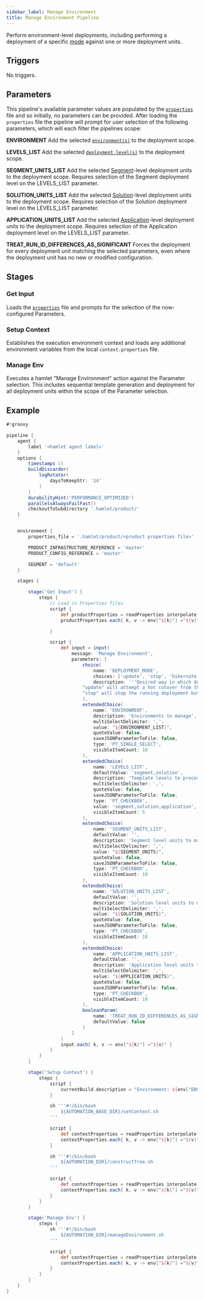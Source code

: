 ```yaml
---
sidebar_label: Manage Environment
title: Manage Environment Pipeline
---
```

Perform environment-level deployments, including performing a deployment of a specific [mode](../../../../../../in-depth/foundations/lifecycle#deployment-modes) against one or more deployment units.

## Triggers

No triggers.

## Parameters

This pipeline's available parameter values are populated by the [`properties`](../properties/properties) file and so initially, no parameters can be provided. After loading the `properties` file the pipeline will prompt for user selection of the following parameters, which will each filter the pipelines scope:

**ENVIRONMENT**
Add the selected [`environment(s)`](../../../../../../in-depth/foundations/terminology#environment) to the deployment scope.

**LEVELS_LIST**
Add the selected [`deployment level(s)`](../../../../../../in-depth/foundations/lifecycle#deployment-levels) to the deployment scope.

**SEGMENT_UNITS_LIST**
Add the selected [Segment](../../../../../../in-depth/foundations/terminology#segment)-level deployment units to the deployment scope. Requires selection of the Segment deployment level on the LEVELS_LIST parameter.

**SOLUTION_UNITS_LIST**
Add the selected [Solution](../../../../../../in-depth/foundations/terminology#solution)-level deployment units to the deployment scope. Requires selection of the Solution deployment level on the LEVELS_LIST parameter.

**APPLICATION_UNITS_LIST**
Add the selected [Application](../../../../../../in-depth/foundations/terminology#application)-level deployment units to the deployment scope. Requires selection of the Application deployment level on the LEVELS_LIST parameter.

**TREAT_RUN_ID_DIFFERENCES_AS_SIGNIFICANT**
Forces the deployment for every deployment unit matching the selected parameters, even where the deployment unit has no new or modified configuration.

## Stages

### Get Input

Loads the [`properties`](../properties/properties) file and prompts for the selection of the now-configured Parameters.

### Setup Context

Establishes the execution environment context and loads any additional environment variables from the local `context.properties` file.

### Manage Env

Executes a hamlet "Manage Environment" action against the Parameter selection. This includes sequential template generation and deployment for all deployment units within the scope of the Parameter selection.

## Example

```groovy
#!groovy

pipeline {
    agent {
        label '<hamlet agent label>'
    }
    options {
        timestamps ()
        buildDiscarder(
            logRotator(
                daysToKeepStr: '14'
            )
        )
        durabilityHint('PERFORMANCE_OPTIMIZED')
        parallelsAlwaysFailFast()
        checkoutToSubdirectory '.hamlet/product/'
    }


    environment {
        properties_file = '.hamlet/product/<product properties file>'

        PRODUCT_INFRASTRUCTURE_REFERENCE = 'master'
        PRODUCT_CONFIG_REFERENCE = 'master'

        SEGMENT = 'default'
    }

    stages {

        stage('Get Input') {
            steps {
                // Load in Properties files
                script {
                    def productProperties = readProperties interpolate: true, file: "${env.properties_file}";
                    productProperties.each{ k, v -> env["${k}"] ="${v}" }

                }

                script {
                    def input = input(
                        message: 'Manage Environment',
                        parameters: [
                            choice(
                                name: 'DEPLOYMENT_MODE',
                                choices: ['update', 'stop', 'hibernate'],
                                description: '''Desired way in which deploy should occur.
                            "update" will attempt a hot cutover from the running deployment to the desired deployment.
                            "stop" will stop the running deployment but not start the desired deployment - mainly intended to facilitate database maintenance without the application'''
                            ),
                            extendedChoice(
                                name: 'ENVIRONMENT',
                                description: 'Environments to manage',
                                multiSelectDelimiter: ',',
                                value: "${ENVIRONMENT_LIST}",
                                quoteValue: false,
                                saveJSONParameterToFile: false,
                                type: 'PT_SINGLE_SELECT',
                                visibleItemCount: 10
                            ),
                            extendedChoice(
                                name: 'LEVELS_LIST',
                                defaultValue: 'segment,solution',
                                description: 'Template levels to process',
                                multiSelectDelimiter: ',',
                                quoteValue: false,
                                saveJSONParameterToFile: false,
                                type: 'PT_CHECKBOX',
                                value: 'segment,solution,application',
                                visibleItemCount: 5
                            ),
                            extendedChoice(
                                name: 'SEGMENT_UNITS_LIST',
                                defaultValue: '',
                                description: 'Segment level units to manage',
                                multiSelectDelimiter: ',',
                                value: "${SEGMENT_UNITS}",
                                quoteValue: false,
                                saveJSONParameterToFile: false,
                                type: 'PT_CHECKBOX',
                                visibleItemCount: 10
                            ),
                            extendedChoice(
                                name: 'SOLUTION_UNITS_LIST',
                                defaultValue: '',
                                description: 'Solution level units to manage',
                                multiSelectDelimiter: ',',
                                value: "${SOLUTION_UNITS}",
                                quoteValue: false,
                                saveJSONParameterToFile: false,
                                type: 'PT_CHECKBOX',
                                visibleItemCount: 10
                            ),
                            extendedChoice(
                                name: 'APPLICATION_UNITS_LIST',
                                defaultValue: '',
                                description: 'Application level units to manage',
                                multiSelectDelimiter: ',',
                                value: "${APPLICATION_UNITS}",
                                quoteValue: false,
                                saveJSONParameterToFile: false,
                                type: 'PT_CHECKBOX',
                                visibleItemCount: 10
                            ),
                            booleanParam(
                                name: 'TREAT_RUN_ID_DIFFERENCES_AS_SIGNIFICANT',
                                defaultValue: false
                            )
                        ]
                    )
                    input.each{ k, v -> env["${k}"] ="${v}" }
                }
            }
        }

        stage('Setup Context') {
            steps {
                script {
                    currentBuild.description = "Environment: ${env["ENVIRONMENT"]}"
                }

                sh '''#!/bin/bash
                    ${AUTOMATION_BASE_DIR}/setContext.sh
                '''

                script {
                    def contextProperties = readProperties interpolate: true, file: "${WORKSPACE}/context.properties";
                    contextProperties.each{ k, v -> env["${k}"] ="${v}" }
                }

                sh '''#!/bin/bash
                    ${AUTOMATION_DIR}/constructTree.sh
                '''

                script {
                    def contextProperties = readProperties interpolate: true, file: "${WORKSPACE}/context.properties";
                    contextProperties.each{ k, v -> env["${k}"] ="${v}" }
                }
            }
        }

        stage('Manage Env') {
            steps {
                sh '''#!/bin/bash
                    ${AUTOMATION_DIR}/manageEnvironment.sh
                '''

                script {
                    def contextProperties = readProperties interpolate: true, file: "${WORKSPACE}/context.properties";
                    contextProperties.each{ k, v -> env["${k}"] ="${v}" }
                }
            }
        }
    }
}
```
